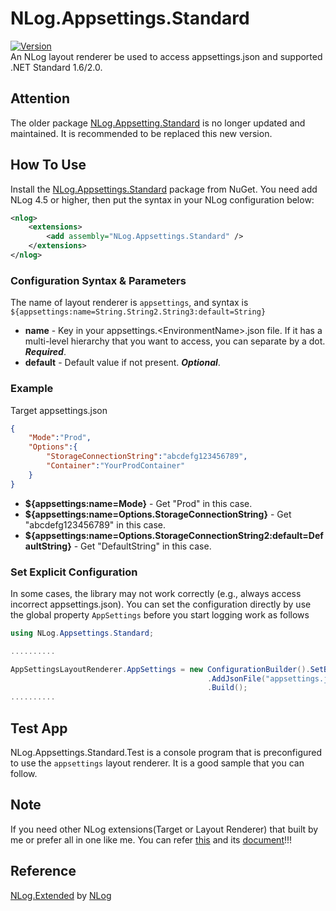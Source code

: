 # NLog.Appsettings.Standard
[![Version](https://img.shields.io/nuget/vpre/NLog.Appsettings.Standard.svg)](https://www.nuget.org/packages/NLog.Appsettings.Standard)  
An NLog layout renderer be used to access appsettings.json and supported .NET Standard 1.6/2.0.   

## Attention ##  
The older package [NLog.Appsetting.Standard](https://www.nuget.org/packages/NLog.Appsetting.Standard) is no longer updated and maintained. It is recommended to be replaced this new version.  

## How To Use ##   
Install the [NLog.Appsettings.Standard](https://www.nuget.org/packages/NLog.Appsettings.Standard) package from NuGet. You need add NLog 4.5 or higher, then put the syntax in your NLog configuration below:

```xml
<nlog>
    <extensions>
        <add assembly="NLog.Appsettings.Standard" />
    </extensions>
</nlog>
```

### Configuration Syntax & Parameters ###
The name of layout renderer is ``appsettings``, and syntax is ``${appsettings:name=String.String2.String3:default=String}``

* **name** - Key in your appsettings.\<EnvironmentName\>.json file. If it has a multi-level hierarchy that you want to access, you can separate by a dot. ***Required***.
* **default** - Default value if not present. ***Optional***.

### Example ###
Target appsettings.json

```json
{
    "Mode":"Prod",
    "Options":{
        "StorageConnectionString":"abcdefg123456789",
        "Container":"YourProdContainer"
    }
}
```

* **${appsettings:name=Mode}** - Get "Prod" in this case.
* **${appsettings:name=Options.StorageConnectionString}** - Get "abcdefg123456789" in this case.
* **${appsettings:name=Options.StorageConnectionString2:default=DefaultString}** - Get "DefaultString" in this case.

### Set Explicit Configuration ###
In some cases, the library may not work correctly (e.g., always access incorrect appsettings.json). You can set the configuration directly by use the global property ``AppSettings`` before you start logging work as follows

```C#
using NLog.Appsettings.Standard;

..........

AppSettingsLayoutRenderer.AppSettings = new ConfigurationBuilder().SetBasePath(Directory.GetCurrentDirectory())
                                            .AddJsonFile("appsettings.json").AddJsonFile($"appsettings.Development.json", optional: true)
                                            .Build();
..........
```

## Test App ##
NLog.Appsettings.Standard.Test is a console program that is preconfigured to use the ``appsettings`` layout renderer. It is a good sample that you can follow.  

## Note ##
If you need other NLog extensions(Target or Layout Renderer) that built by me or prefer all in one like me. You can refer [this](https://www.nuget.org/packages/NLog.Extended.Standard) and its [document](https://github.com/linmasaki/NLog.Extended.Standard)!!!

## Reference ##  
[NLog.Extended](https://github.com/nlog/nlog/wiki/AppSetting-Layout-Renderer) by [NLog](http://nlog-project.org/)
